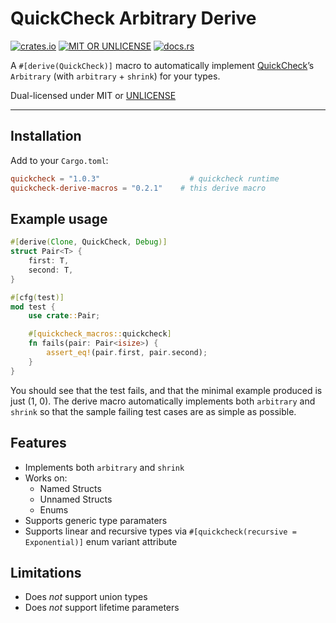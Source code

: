 # QuickCheck Arbitrary Derive

[![crates.io](https://img.shields.io/crates/v/quickcheck-arbitrary-derive.svg)](https://crates.io/crates/quickcheck-arbitrary-derive)
[![MIT OR UNLICENSE](https://img.shields.io/badge/license-MIT%20OR%20UNLICENSE-blue.svg)](UNLICENSE.md)
[![docs.rs](https://img.shields.io/docsrs/quickcheck-arbitrary-derive?logo=rust&color=blue)](https://docs.rs/quickcheck-arbitrary-derive)

A `#[derive(QuickCheck)]` macro to automatically implement [QuickCheck](https://github.com/BurntSushi/quickcheck)’s `Arbitrary` (with `arbitrary` + `shrink`) for your types.

Dual-licensed under MIT or [UNLICENSE](https://unlicense.org/)

---

## Installation

Add to your `Cargo.toml`:

```toml
quickcheck = "1.0.3"                    # quickcheck runtime
quickcheck-derive-macros = "0.2.1"    # this derive macro
```

## Example usage

```rs
#[derive(Clone, QuickCheck, Debug)]
struct Pair<T> {
    first: T,
    second: T,
}

#[cfg(test)]
mod test {
    use crate::Pair;

    #[quickcheck_macros::quickcheck]
    fn fails(pair: Pair<isize>) {
        assert_eq!(pair.first, pair.second);
    }
}
```

You should see that the test fails, and that the minimal example produced is just (1, 0). The derive macro automatically implements both `arbitrary` and `shrink` so that the sample failing test cases are as simple as possible.

## Features

 * Implements both `arbitrary` and `shrink`
 * Works on:
   * Named Structs
   * Unnamed Structs
   * Enums
 * Supports generic type paramaters
 * Supports linear and recursive types via `#[quickcheck(recursive = Exponential)]` enum variant attribute

## Limitations

 * Does *not* support union types
 * Does *not* support lifetime parameters
